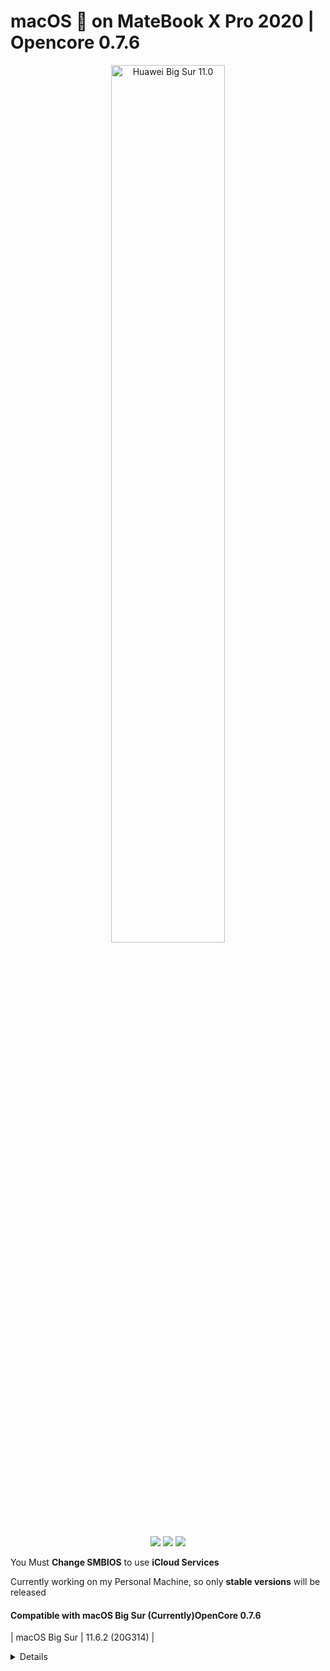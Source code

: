 # macOS  on MateBook X Pro 2020 | Opencore 0.7.6

<p align="center">
<img src="https://user-images.githubusercontent.com/91159194/146974883-e85804b0-6b3a-47e8-a7cc-9c639596d633.png" width="60%" alt="Huawei Big Sur 11.0" />
</p>
<p align="center">
<a href="https://consumer.huawei.com/en/laptops/matebook-x-pro-2020/" target="_blank"><img src="https://img.shields.io/badge/Model-MACHC_WAX9-green.svg" /></a>
<a href="https://consumer.huawei.com/en/support/laptops/matebook-x-pro-2020/" target="_blank"><img src="https://img.shields.io/badge/BIOS-1.12-orange.svg" /></a>
<a href="https://github.com/RepoWeaver/MateBook-X-Pro-2020-OpenCore/releases" target="_blank"><img src="https://img.shields.io/badge/Download-Releases-blue.svg" /></a>
</p>

You Must **Change SMBIOS** to use **iCloud Services**

Currently working on my Personal Machine, so only **stable versions** will be released

#### Compatible with macOS Big Sur (Currently)OpenCore 0.7.6
<div align="Left">

|     macOS Big Sur      |     11.6.2 (20G314)     |

</div>

<details>
<strong>macOS Monterey in Progress...</strong></summary>

- Follow Dortania's steps for [making the installer in macOS](https://dortania.github.io/OpenCore-Install-Guide/installer-guide/mac-install.html#setting-up-the-installer)

If you find my work useful:
* please consider **giving** it **a star** to make it more visible.


### DISCLAIMER

- For best results, read the entire README before you start and follow the install instruction throughly.
- I am not responsible for any damages you may cause.
- **This is not a support forum**.
- Should you find an error or improve anything — whether in the config or in the documentation — please consider opening an issue or pull request.
- **Complete EFI packs** are available in the [**Releases**](https://github.com/RepoWeaver/MateBook-X-Pro-2020-Opencore/releases) page (please, refer to the rightside menu).
- **EFI** is configured with **Monterey** or **Big Sur** in mind
- **EFI** is configured for loading macOS **from internal NVMe SSD** 

	

**This repository is for personal purposes only.**


## Introduction

This repo contains the files needed for getting macOS working on a **Huawei MateBook X Pro (2020 Edition)** laptop with OpenCore.
* This is intended to create a "fully" functional (as far as possible) hackintosh for the Huawei Matebook X Pro.
* The project can be considered **stable**.
* With each new release of macOS we need to resolve each new "minor issue" we run into. 
* If you would like to get started with creating a hackintosh on your MBXP but have non experience, I would highly recommend following [**Dortania's OpenCore Install guide**](https://dortania.github.io/OpenCore-Install-Guide/) and then returning here for troubleshooting or last improvements.


### Summary

- The **compatibility** is **very good** for the most part, most of the stuff works like it would on a real MacBook, including camera, audio, touchpad, iCloud services.
- The **experience** is **pleasant**, as the laptop is smooth and responsive under macOS Big Sur/Catalina.
- **Battery life** is **quite great** (from personal experience it **lasts from 4-6 hours** for light works depending on its age with a behaviour very similar to Windows 11.
- The **Intel WiFi** card is soldered onto the motherboard, which means it can't be replaced with a Broadcom one, but the Intel card is now **functional albeit not operating at full speeds** (however it is fine for most use cases).
    * With the latest `AirportItlwm.kext` even **Handoff** and **Continuity** features are working, but with a very limited support for AirDrop and Apple Watch unlocking (see [Changelog for OpenIntelWireless release](https://github.com/OpenIntelWireless/itlwm/releases)).
    * For any issues about `AirportItlwm.kext` please refer first to [**OpenIntelWireless Troubleshooting page**](https://openintelwireless.github.io/itlwm/Troubleshooting.html#kernel-extension-loading-status) and then to [**OpenIntelWireless Gitter Page**](https://gitter.im/OpenIntelWireless/itlwm?utm_source=badge&utm_medium=badge&utm_campaign=pr-badge&utm_content=badge)


### Generate your own SMBIOS Information

For privacy reasons, all SMBIOS information has been wiped out in the configuration file `EFI/OC/config.plist`. You need to generate your unique `SMBIOS` info by yourself (recommend to use [**CorpNewt's GenSMBIOS**](https://github.com/corpnewt/GenSMBIOS)), and inject them into your `config.plist`.
- With every **EFI update** you retrieve from [here](https://github.com/RepoWeaver/MateBook-X-Pro-2020-Opencore/releases), please, remember to transfer **your Device details** under `PlatformInfo -> Generic` in your `config.plist`.

<p align="center">
<img src="https://user-images.githubusercontent.com/91159194/146970270-52fc1e1a-55da-4c89-af85-2855195c00a7.png" width="70%" alt="About this Mac" />
</p>

## Configuration

<div align="center">

| Specifications      | Details                                          |
| :--- | :--- |
| Computer model      | Huawei Matebook X Pro 2020                       |
| Processor           | Intel Core i5-10210U Processor @ 1.60 GHz        |
| Memory              | 16 GB LPDDR3 2133 MHz                            |
| Hard Disk           | WDC PC SN730 SDBPNTY-512G-1027                   |
| Integrated Graphics | NVIDIA GeForce MX250 / Intel(R) UHD Graphics 620 |
| Screen              | 3K Display @ 3000 x 2000 (13.9 inch)             |
| Sound Card          | Realtek ALC256                                   |
| Wireless Card       | Intel Dual Band Wireless-AC                      |
| Bluetooth Card      | Intel Bluetooth                                  |

</div>

**Intel Graphics** It will say Intel(R) UHD Graphics 630 or Intel HD Graphics CFL CRB 1536 MB 
	
	This is fine and will still work!!!


## Changelog

#### 2021 - December - 21
See [**Current status**](Changelog.md)

## Status

- [x] **Intel(R) UHD 620** Graphics card  
- [x] **Intel(R) Wireless-AC** 8265/8275 & **Intel(R) Bluetooth**
- [x] **Power Management** with support for HWP (Intel Speed Shift & Intel SpeedStep)
- [x] **Sleep** and **Wake** (support for native macOS `hibernatemode3`)
- [x] **Hibernation** (support for native macOS `hibernatemode25` with `HibernationFixup.kext`)
- [x] **Battery support** with better memory access and integration of [Battery Information Supplement & Turbo Boost Disabled (Applicaition)]
- [x] **Automatic Backlight control** (Untested)
- [x] Backlight shortcuts (F1 [brightness level down] - F2 [brightness level up])
- [x] Volume shortcuts (F4 [mute] - F5 [audio level down] - F6 [audio level up])
- [x] **Audio** for **Realtek ALC256** card (via `AppleALC.kext` and `layout-id 97`)
- [x] **Speakers** (4 Channels) & Internal Mic
- [x] **Headphone** jack [2 in 1]  (via `ALCPlugFix`)
- [x] **HDMI 2.0** up to two 4K @60 Hz monitors (via LSPCON)
- [x] **Native Color Profile** for Display 3K
- [x] **TouchPad** and **native macOS gestures**
- [x] Touchscreen (Disabled) 
- [x] PCI Devices latency support and complete description for System Information app
- [x] **USB Ports Mapping** (Type-A:1 & Type-C:2) with proper power levels
- [x] **Thunderbolt Port** (limited support)
- [x] HD Camera
- [x] NVRAM native support

#### BIOS Settings

- [x] Disable Secure Boot, Disable TPM

<details>
<summary><strong>Notes</strong></summary>

1. **Intel Bluetooth** could not support some Bluetooth devices
2. **Touchscreen support is disabled by default** 
	
#### Fixing Internal Speakers (taken from gnodipac886):

By default macOS only uses 2 out of your 4 speakers which sound muffled and are missing a lot of the high frequencies.

Enable surround sound to get a way better audio experience.

- Open Audio MIDI Setup from applications
- Click on the "+" symbol on the bottom left corner
- Click "Create Muti-Output Device"
- Check both of the Built-in Output options
- Select the newly created device in the menu bar
- Enjoy your music!


## Credits
Many great people.
- [Acidanthera](https://github.com/acidanthera)
- [Dortania's OC guide](https://dortania.github.io/OpenCore-Install-Guide/)
- [OpenWireless project](https://github.com/OpenIntelWireless/itlwm)
	
Do not Steal Repo
